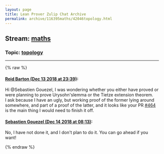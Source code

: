 ```yaml
---
layout: page
title: Lean Prover Zulip Chat Archive 
permalink: archive/116395maths/42046topology.html
---
```


## Stream: [maths](index.html)
### Topic: [topology](42046topology.html)

---


{% raw %}
#### [ Reid Barton (Dec 13 2018 at 23:39)](https://leanprover.zulipchat.com/#narrow/stream/116395-maths/topic/topology/near/151738935):
<p>Hi <span class="user-mention" data-user-id="110050">@Sebastien Gouezel</span>, I was wondering whether you either have proved or were planning to prove Urysohn'slemma or the Tietze extension theorem.<br>
I ask because I have an ugly, but working proof of the former lying around somewhere, and part of a proof of the latter, and it looks like your PR <a href="https://github.com/leanprover/mathlib/issues/464" target="_blank" title="https://github.com/leanprover/mathlib/issues/464">#464</a> is the main thing I would need to finish it off.</p>

#### [ Sebastien Gouezel (Dec 14 2018 at 08:13)](https://leanprover.zulipchat.com/#narrow/stream/116395-maths/topic/topology/near/151759116):
<p>No, I have not done it, and I don't plan to do it. You can go ahead if you want!</p>


{% endraw %}
